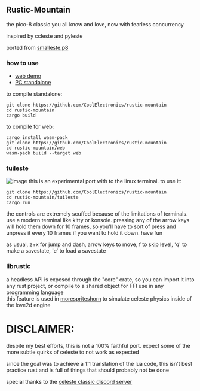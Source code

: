 ## Rustic-Mountain

the pico-8 classic you all know and love, now with fearless concurrency

inspired by ccleste and pyleste

ported from [smalleste.p8](https://github.com/CelesteClassic/smalleste/blob/main/smalleste.p8)


### how to use
- [web demo](https://coolelectronics.me/rustic-demo)
- [PC standalone](https://github.com/CoolElectronics/rustic-mountain/releases)

to compile standalone:
```
git clone https://github.com/CoolElectronics/rustic-mountain
cd rustic-mountain
cargo build
```

to compile for web:
```
cargo install wasm-pack
git clone https://github.com/CoolElectronics/rustic-mountain
cd rustic-mountain/web
wasm-pack build --target web
```

### tuileste
![image](https://github.com/CoolElectronics/rustic-mountain/assets/58010778/ff23acd8-3b88-4642-abc5-71af126a3a77)
this is an experimental port with to the linux terminal. to use it:
```
git clone https://github.com/CoolElectronics/rustic-mountain
cd rustic-mountain/tuileste
cargo run
```
the controls are extremely scuffed because of the limitations of terminals. use a modern terminal like kitty or konsole. pressing any of the arrow keys will hold them down for 10 frames, so you'll have to sort of press and unpress it every 10 frames if you want to hold it down. have fun

as usual, z+x for jump and dash, arrow keys to move, f to skip level, 'q' to make a savestate, 'e' to load a savestate

### librustic
a headless API is exposed through the "core" crate, so you can import it into any rust project, or compile to a shared object for FFI use in any programming language<br>
this feature is used in [morespriteshorn](https://github.com/CoolElectronics/morespriteshorn) to simulate celeste physics inside of the love2d engine

# DISCLAIMER:

despite my best efforts, this is not a 100% faithful port. expect some of the more subtle quirks of celeste to not work as expected

since the goal was to achieve a 1:1 translation of the lua code, this isn't best practice rust and is full of things that should probably not be done

special thanks to the [celeste classic discord server](https://discord.gg/9Dm3NCS)
